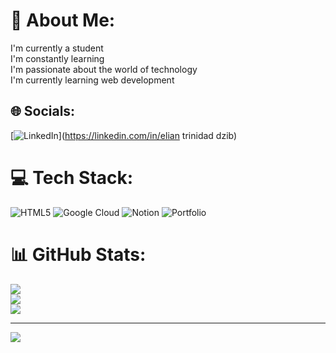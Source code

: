 # 💫 About Me:
I'm currently a student<br>I'm constantly learning<br>I'm passionate about the world of technology<br>I'm currently learning web development


## 🌐 Socials:
[![LinkedIn](https://img.shields.io/badge/LinkedIn-%230077B5.svg?logo=linkedin&logoColor=white)](https://linkedin.com/in/elian trinidad dzib) 

# 💻 Tech Stack:
![HTML5](https://img.shields.io/badge/html5-%23E34F26.svg?style=for-the-badge&logo=html5&logoColor=white) ![Google Cloud](https://img.shields.io/badge/Google%20Cloud-%234285F4.svg?style=for-the-badge&logo=google-cloud&logoColor=white) ![Notion](https://img.shields.io/badge/Notion-%23000000.svg?style=for-the-badge&logo=notion&logoColor=white) ![Portfolio](https://img.shields.io/badge/Portfolio-%23000000.svg?style=for-the-badge&logo=firefox&logoColor=#FF7139)
# 📊 GitHub Stats:
![](https://github-readme-stats.vercel.app/api?username=ElianTD&theme=blue-green&hide_border=true&include_all_commits=false&count_private=false)<br/>
![](https://github-readme-streak-stats.herokuapp.com/?user=ElianTD&theme=blue-green&hide_border=true)<br/>
![](https://github-readme-stats.vercel.app/api/top-langs/?username=ElianTD&theme=blue-green&hide_border=true&include_all_commits=false&count_private=false&layout=compact)

---
[![](https://visitcount.itsvg.in/api?id=ElianTD&icon=0&color=0)](https://visitcount.itsvg.in)

<!-- Proudly created with GPRM ( https://gprm.itsvg.in ) -->
